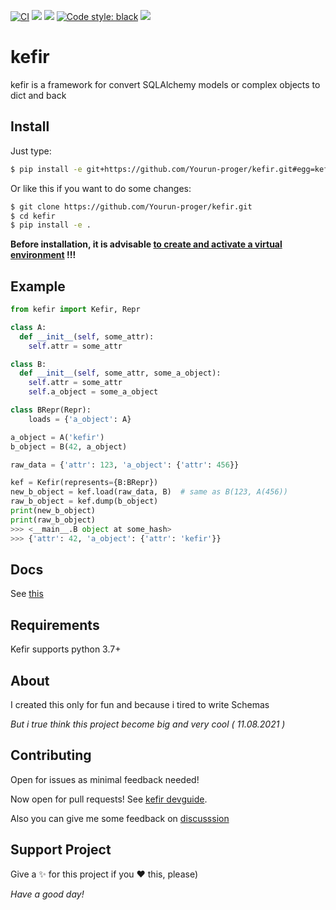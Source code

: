 [![CI](https://github.com/Yourun-proger/kefir/actions/workflows/python-package.yml/badge.svg)](https://github.com/Yourun-proger/kefir/actions/workflows/python-package.yml)
![](https://img.shields.io/github/v/release/yourun-proger/kefir)
![](https://img.shields.io/github/languages/code-size/yourun-proger/kefir)
[![Code style: black](https://img.shields.io/badge/code%20style-black-000000.svg)](https://github.com/psf/black)
![](https://img.shields.io/github/license/yourun-proger/kefir)

# kefir
kefir is a framework for convert SQLAlchemy models or complex objects to dict and back
## Install
Just type:
```bash
$ pip install -e git+https://github.com/Yourun-proger/kefir.git#egg=kefir
```
Or like this if you want to do some changes:
```bash
$ git clone https://github.com/Yourun-proger/kefir.git
$ cd kefir
$ pip install -e .
```
**Before installation, it is advisable [to create and activate a virtual environment](https://github.com/Yourun-proger/kefir/wiki/Docs#create-and-activate-virtual-env) !!!**
## Example
```py
from kefir import Kefir, Repr

class A:
  def __init__(self, some_attr):
    self.attr = some_attr

class B:
  def __init__(self, some_attr, some_a_object):
    self.attr = some_attr
    self.a_object = some_a_object

class BRepr(Repr):
    loads = {'a_object': A}

a_object = A('kefir')
b_object = B(42, a_object)

raw_data = {'attr': 123, 'a_object': {'attr': 456}}

kef = Kefir(represents={B:BRepr})
new_b_object = kef.load(raw_data, B)  # same as B(123, A(456))
raw_b_object = kef.dump(b_object)
print(new_b_object)
print(raw_b_object)
>>> <__main__.B object at some_hash>
>>> {'attr': 42, 'a_object': {'attr': 'kefir'}}
```
## Docs
See [this](https://github.com/Yourun-proger/kefir/wiki/Docs)

## Requirements
Kefir supports python 3.7+
## About
I created this only for fun and because i tired to write Schemas

*But i true think this project become big and very cool ( 11.08.2021 )*
## Contributing
Open for issues as minimal feedback needed!

Now open for pull requests! See [kefir devguide](https://github.com/Yourun-proger/kefir/wiki/Developer-Guide).

Also you can give me some feedback on [discusssion](https://github.com/Yourun-proger/kefir/discussions/2)
## Support Project
Give a ✨ for this project if you ❤ this, please)

*Have a good day!*
